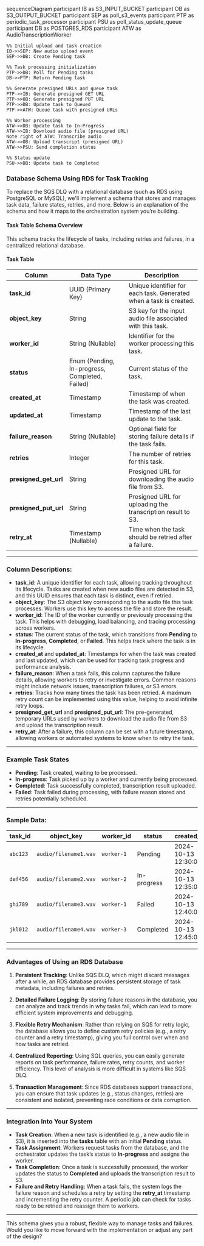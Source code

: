 
sequenceDiagram
    participant IB as S3_INPUT_BUCKET
    participant OB as S3_OUTPUT_BUCKET
    participant SEP as poll_s3_events
    participant PTP as periodic_task_processor
    participant PSU as poll_status_update_queue
    participant DB as POSTGRES_RDS
    participant ATW as AudioTranscriptionWorker
    
    %% Initial upload and task creation
    IB->>SEP: New audio upload event
    SEP->>DB: Create Pending task
    
    %% Task processing initialization
    PTP->>DB: Poll for Pending tasks
    DB->>PTP: Return Pending task
    
    %% Generate presigned URLs and queue task
    PTP->>IB: Generate presigned GET URL
    PTP->>OB: Generate presigned PUT URL
    PTP->>DB: Update task to Queued
    PTP->>ATW: Queue task with presigned URLs
    
    %% Worker processing
    ATW->>DB: Update task to In-Progress
    ATW->>IB: Download audio file (presigned URL)
    Note right of ATW: Transcribe audio
    ATW->>OB: Upload transcript (presigned URL)
    ATW->>PSU: Send completion status
    
    %% Status update
    PSU->>DB: Update task to Completed


### Database Schema Using RDS for Task Tracking

To replace the SQS DLQ with a relational database (such as RDS using PostgreSQL or MySQL), we'll implement a schema that stores and manages task data, failure states, retries, and more. Below is an explanation of the schema and how it maps to the orchestration system you’re building.

#### Task Table Schema Overview
This schema tracks the lifecycle of tasks, including retries and failures, in a centralized relational database.

#### **Task Table**
| **Column**           | **Data Type**                | **Description**                                                                 |
|----------------------|------------------------------|---------------------------------------------------------------------------------|
| **task_id**          | UUID (Primary Key)            | Unique identifier for each task. Generated when a task is created.               |
| **object_key**        | String                       | S3 key for the input audio file associated with this task.                       |
| **worker_id**         | String (Nullable)            | Identifier for the worker processing this task.                                 |
| **status**            | Enum (Pending, In-progress, Completed, Failed) | Current status of the task.                                                     |
| **created_at**        | Timestamp                    | Timestamp of when the task was created.                                          |
| **updated_at**        | Timestamp                    | Timestamp of the last update to the task.                                        |
| **failure_reason**    | String (Nullable)            | Optional field for storing failure details if the task fails.                    |
| **retries**           | Integer                      | The number of retries for this task.                                             |
| **presigned_get_url** | String                       | Presigned URL for downloading the audio file from S3.                            |
| **presigned_put_url** | String                       | Presigned URL for uploading the transcription result to S3.                      |
| **retry_at**          | Timestamp (Nullable)         | Time when the task should be retried after a failure.                            |

---

### Column Descriptions:
- **task_id**: A unique identifier for each task, allowing tracking throughout its lifecycle. Tasks are created when new audio files are detected in S3, and this UUID ensures that each task is distinct, even if retried.
- **object_key**: The S3 object key corresponding to the audio file this task processes. Workers use this key to access the file and store the result.
- **worker_id**: The ID of the worker currently or previously processing the task. This helps with debugging, load balancing, and tracing processing across workers.
- **status**: The current status of the task, which transitions from **Pending** to **In-progress**, **Completed**, or **Failed**. This helps track where the task is in its lifecycle.
- **created_at** and **updated_at**: Timestamps for when the task was created and last updated, which can be used for tracking task progress and performance analysis.
- **failure_reason**: When a task fails, this column captures the failure details, allowing workers to retry or investigate errors. Common reasons might include network issues, transcription failures, or S3 errors.
- **retries**: Tracks how many times the task has been retried. A maximum retry count can be implemented using this value, helping to avoid infinite retry loops.
- **presigned_get_url** and **presigned_put_url**: The pre-generated, temporary URLs used by workers to download the audio file from S3 and upload the transcription result.
- **retry_at**: After a failure, this column can be set with a future timestamp, allowing workers or automated systems to know when to retry the task.

---

### Example Task States
- **Pending**: Task created, waiting to be processed.
- **In-progress**: Task picked up by a worker and currently being processed.
- **Completed**: Task successfully completed, transcription result uploaded.
- **Failed**: Task failed during processing, with failure reason stored and retries potentially scheduled.

---

### Sample Data:

| **task_id**       | **object_key**           | **worker_id** | **status**    | **created_at**       | **updated_at**       | **failure_reason**              | **retries** | **presigned_get_url**         | **presigned_put_url**        | **retry_at**             |
|-------------------|--------------------------|---------------|---------------|----------------------|----------------------|---------------------------------|-------------|-------------------------------|------------------------------|--------------------------|
| `abc123`          | `audio/filename1.wav`     | `worker-1`    | Pending       | 2024-10-13 12:30:00  | 2024-10-13 12:30:00  | NULL                            | 0           | `<presigned_get_url_1>`       | `<presigned_put_url_1>`      | NULL                     |
| `def456`          | `audio/filename2.wav`     | `worker-2`    | In-progress   | 2024-10-13 12:35:00  | 2024-10-13 12:36:00  | NULL                            | 0           | `<presigned_get_url_2>`       | `<presigned_put_url_2>`      | NULL                     |
| `ghi789`          | `audio/filename3.wav`     | `worker-1`    | Failed        | 2024-10-13 12:40:00  | 2024-10-13 12:41:00  | "Failed to upload transcription" | 1           | `<presigned_get_url_3>`       | `<presigned_put_url_3>`      | 2024-10-13 13:00:00      |
| `jkl012`          | `audio/filename4.wav`     | `worker-3`    | Completed     | 2024-10-13 12:45:00  | 2024-10-13 12:50:00  | NULL                            | 0           | `<presigned_get_url_4>`       | `<presigned_put_url_4>`      | NULL                     |

---

### Advantages of Using an RDS Database

1. **Persistent Tracking**: Unlike SQS DLQ, which might discard messages after a while, an RDS database provides persistent storage of task metadata, including failures and retries.
   
2. **Detailed Failure Logging**: By storing failure reasons in the database, you can analyze and track trends in why tasks fail, which can lead to more efficient system improvements and debugging.

3. **Flexible Retry Mechanism**: Rather than relying on SQS for retry logic, the database allows you to define custom retry policies (e.g., a retry counter and a retry timestamp), giving you full control over when and how tasks are retried.

4. **Centralized Reporting**: Using SQL queries, you can easily generate reports on task performance, failure rates, retry counts, and worker efficiency. This level of analysis is more difficult in systems like SQS DLQ.

5. **Transaction Management**: Since RDS databases support transactions, you can ensure that task updates (e.g., status changes, retries) are consistent and isolated, preventing race conditions or data corruption.

---

### Integration Into Your System

- **Task Creation**: When a new task is identified (e.g., a new audio file in S3), it is inserted into the **tasks** table with an initial **Pending** status.
- **Task Assignment**: Workers request tasks from the database, and the orchestrator updates the task’s status to **In-progress** and assigns the worker.
- **Task Completion**: Once a task is successfully processed, the worker updates the status to **Completed** and uploads the transcription result to S3.
- **Failure and Retry Handling**: When a task fails, the system logs the failure reason and schedules a retry by setting the **retry_at** timestamp and incrementing the retry counter. A periodic job can check for tasks ready to be retried and reassign them to workers.

---

This schema gives you a robust, flexible way to manage tasks and failures. Would you like to move forward with the implementation or adjust any part of the design?
